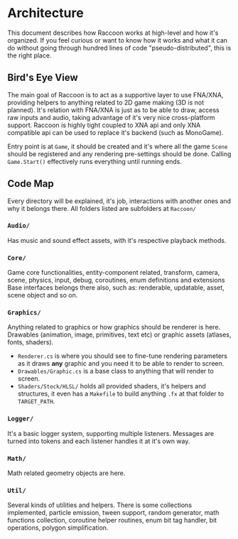 # Architecture

This document describes how Raccoon works at high-level and how it's organized.
If you feel curious or want to know how it works and what it can do without going through hundred lines of code "pseudo-distributed", this is the right place.

## Bird's Eye View

The main goal of Raccoon is to act as a supportive layer to use FNA/XNA, providing helpers to anything related to 2D game making (3D is not planned).
It's relation with FNA/XNA is just as to be able to draw, access raw inputs and audio, taking advantage of it's very nice cross-platform support.
Raccoon is highly tight coupled to XNA api and only XNA compatible api can be used to replace it's backend (such as MonoGame).

Entry point is at `Game`, it should be created and it's where all the game `Scene` should be registered and any rendering pre-settings should be done.
Calling `Game.Start()` effectively runs everything until running ends.

## Code Map

Every directory will be explained, it's job, interactions with another ones and why it belongs there.
All folders listed are subfolders at `Raccoon/`

### `Audio/`

Has music and sound effect assets, with it's respective playback methods.

### `Core/`

Game core functionalities, entity-component related, transform, camera, scene, physics, input, debug, coroutines, enum definitions and extensions
Base interfaces belongs there also, such as: renderable, updatable, asset, scene object and so on.

### `Graphics/`

Anything related to graphics or how graphics should be renderer is here.
Drawables (animation, image, primitives, text etc) or graphic assets (atlases, fonts, shaders).

* `Renderer.cs` is where you should see to fine-tune rendering parameters as it draws **any** graphic and you need it to be able to render to screen.
* `Drawables/Graphic.cs` is a base class to anything that will render to screen.
* `Shaders/Stock/HLSL/` holds all provided shaders, it's helpers and structures, it even has a `Makefile` to build anything `.fx` at that folder to `TARGET_PATH`.

### `Logger/`

It's a basic logger system, supporting multiple listeners.
Messages are turned into tokens and each listener handles it at it's own way.

### `Math/`

Math related geometry objects are here.

### `Util/`

Several kinds of utilities and helpers.
There is some collections implemented, particle emission, tween support, random generator, math functions collection, coroutine helper routines, enum bit tag handler, bit operations, polygon simplification.
